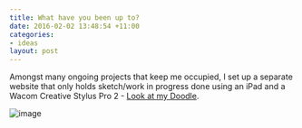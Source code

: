 ```yaml
---
title: What have you been up to?
date: 2016-02-02 13:48:54 +11:00
categories:
- ideas
layout: post
---
```


Amongst many ongoing projects that keep me occupied, I set up a separate website that only holds sketch/work in progress done using an iPad and a Wacom Creative Stylus Pro 2 - [Look at my Doodle](https://lookatmydoodle.com).

<img src="https://drive.google.com/uc?export=view&id=0BwCfeUfJs_03bmxBNUtiZGY3U0E" alt="image">
